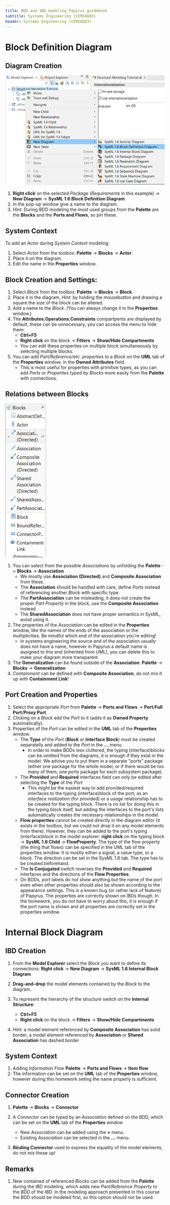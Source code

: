 ```yaml
---
title: BDD and IBD modeling Papyrus guidebook 
subtitle: Systems Engineering (VIMIAD03)
header: Systems Engineering (VIMIAD03)
---
```


# Block Definition Diagram

## Diagram Creation

![](figs/new_bdd_1.png)

1. **Right click** on the selected _Package_ (_Requirements_ in this example) -> **New Diagram** -> **SysML 1.6 Block Definition Diagram**.
1. In the pop-up window give a name to the diagram.
1. _Hint_: During BDD modeling the most used groups from the **Palette** are the **Blocks** and the **Ports and Flows**, so pin these.

## System Context
To add an _Actor_ during _System Context_ modeling:
1. Select _Actor_ from the toolbox: **Palette** -> **Blocks** -> **Actor**.
1. Place it on the diagram.
1. Edit the name in the **Properties** window.

## Block Creation and Settings:
1. Select _Block_ from the toolbox: **Palette** -> **Blocks** -> **Block**.
1. Place it in the diagram, _Hint_: by holding the mousebutton and drawing a square the size of the block can be altered.
1. Add a name to the _Block_. (You can always change it in the **Properties** window.)
1. The **Attributes**,**Operations**,**Constraints** compartpents are displayed by default, these can be unnecessary, you can access the menu to hide them:
    - **Ctrl+F5**
    - **Right click** on the block -> **Filters** -> **Show/Hide Compartments**
    - You can edit these properties on multiple block simultaneously by selecting multiple blocks. 
1. You can add _Part/Reference/etc. properties_ to a _Block_ on the **UML** tab of the **Properties** window, in the **Owned Attributes** field.
    - This is most useful for properties with primitive types, as you can add _Ports_ or _Properties typed by Blocks_ more easily from the **Palette** with connections.

## Relations between Blocks

![](figs/bdd_toolbox_relationships.png)

1. You can select from the possible _Associations_ by unfolding the **Palette** -> **Blocks** -> **Association**
    - We mostly use **Association (Directed)** and **Composite Association** from these.
    - The **Association** should be handled with care, define _Ports_ instead of referencing another _Block_ with specific type.
    - The **PartAssociation** can be misleading, it does not create the proper _Part Property_ in the block, use the **Composite Association** instead.
    - The **SharedAssociation** does not have proper semantics in SysML, avoid using it.
1. The properties of the _Association_ can be edited in the **Properties** window, like the names of the ends of the association or the multiplicities. Be mindful which end of the association you're editing!
    - In systems engineering the source end of the association usually does not have a name, however in Papyrus a default name is assigned to this end (inherited from UML), you can delete this to make your diagram more transparent.
1. The **Generalization** can be found outside of the **Association**: **Palette** -> **Blocks** -> **Generalization**
1. _Containment_ can be defined with **Composite Association**, do not mix it up with **Containment Link**!

## Port Creation and Properties
1. Select the appropriate _Port_ from **Palette** -> **Ports and Flows** -> **Port**/**Full Port**/**Proxy Port**.
1. Clicking on a _Block_ add the _Port_ to it (adds it as **Owned Property** automatically).
1. Properties of the _Port_ can be edited in the **UML** tab of the **Properties** window.
    - The **Type** of the _Port_ (**Block** or **Interface Block**) must be created separatelly and added to the _Port_ in the **...** menu.
        - In order to make BDDs less cluttered, the typing (interface)blocks can be omitted from the diagrams, it is enough if they exist in the model. We advise you to put them in a separate "ports" package (either one package for the whole model, or if there would be too many of them, one ports package for each subsystem package).
    - The **Provided** and **Required** interfaces field can only be edited after selecting the **Type** of the _Port_
        - This might be the easiest way to add provided/required interfaces to the typing (interface)block of the port, as an _interface realization_ (for provided) or a _usage_ relationship has to be created for the typing block. There is no list for doing this in the typing block itself, but adding the interfaces to the port's lists automatically creates the necessary relationships in the model.
    - **Flow properties** cannot be created directly in the diagram editor (it exists in the toolbox, but we could not drop it on any model elements from there). However, they can be added to the port's typing (interface)block in the model explorer: **right click** on the typing block -> **SysML 1.6 Child** -> **FlowProperty**. The type of the flow property (the thing that flows) can be specified in the UML tab of the properties window. It is mostly either a signal, a value type, or a block. The direction can be set in the SysML 1.6 tab. The type has to be created beforehand.
    - The **Is Conjugated** switch reverses the **Provided** and **Required** interfaces and the directions of the **Flow Properties**.
    - On BDDs, port labels do not show anything but the name of the port even when other properties should also be shown according to the appearance settings. This is a known bug (or rather lack of feature) of Papyrus. The properties are correctly shown on IBDs though. In the homework, you do not have to worry about this, it is enough if the port name is shown and all properties are correctly set in the properties window. 

# Internal Block Diagram

## IBD Creation
1. From the **Model Explorer** select the _Block_ you want to define its connections: **Right click** -> **New Diagram** -> **SysML 1.6 Internal Block Diagram**
1. **Drag-and-drop** the model elements contained by the _Block_ to the diagram.
1. To represent the hierarchy of the structure switch on the **Internal Structure**:
    - **Ctrl+F5**
    - **Right click** on the block -> **Filters** -> **Show/Hide Compartments**

1. _Hint_: a model element referenced by **Composite Association** has solid border, a model element referenced by **Association** or **Shared Association** has dashed border

## System Context

1. Adding _Information Flow_ **Palette** -> **Ports and Flows** -> **Item flow**
1. The information can be set on the **UML** tab of the **Properties** window, however during this homework seting the name properly is sufficient.


## Connector Creation
1. **Palette** -> **Blocks** -> **Connector**
1. A _Connector_ can be typed by an _Association_ defined on the BDD, which can be set on the **UML** tab of the **Properties** window
    - New _Association_ can be added using the **+** menu.
    - Existing _Association_ can be selected in the **...** menu.

1. **Binding Connector** used to express the equality of the model elements, do not mix these up!

## Remarks
1. New contained of referenced _Blocks_ can be added from the **Palette** during the _IBD_ modeling, which adds new _Part/Reference Property_ to the _BDD_ of the _IBD_. In the modeling approach presented in this course the BDD should be modeled first, so this option should not be used.